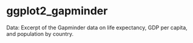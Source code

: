 # ggplot2_gapminder

Data: Excerpt of the Gapminder data on life expectancy, GDP per capita, and population by country.

